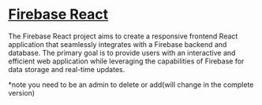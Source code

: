 # [Firebase React](https://jou-rx.web.app/)

The Firebase React project aims to create a responsive frontend React application that seamlessly integrates with a Firebase backend and database. The primary goal is to provide users with an interactive and efficient web application while leveraging the capabilities of Firebase for data storage and real-time updates.

*note you need to be an admin to delete or add(will change in the complete version)
